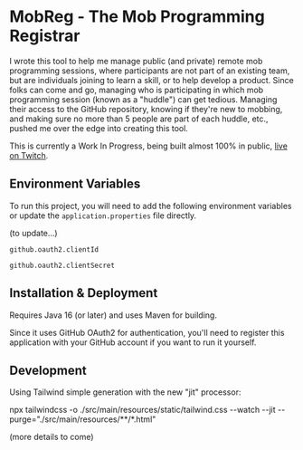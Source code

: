 
# MobReg - The Mob Programming Registrar

I wrote this tool to help me manage public (and private) remote mob programming sessions, where participants are not part of an existing team, but are individuals joining to learn a skill, or to help develop a product.
Since folks can come and go, managing who is participating in which mob programming session (known as a "huddle") can get tedious.
Managing their access to the GitHub repository, knowing if they're new to mobbing, and making sure no more than 5 people are part of each huddle, etc., pushed me over the edge into creating this tool.

This is currently a Work In Progress, being built almost 100% in public, [live on Twitch](https://JitterTed.Live).



## Environment Variables

To run this project, you will need to add the following environment variables
or update the `application.properties` file directly.

(to update...)

`github.oauth2.clientId`

`github.oauth2.clientSecret`


## Installation & Deployment

Requires Java 16 (or later) and uses Maven for building.

Since it uses GitHub OAuth2 for authentication, you'll need to register this application with your GitHub account if you want to run it yourself.

## Development

Using Tailwind simple generation with the new "jit" processor:

npx tailwindcss -o ./src/main/resources/static/tailwind.css --watch --jit --purge="./src/main/resources/**/*.html"

(more details to come)
